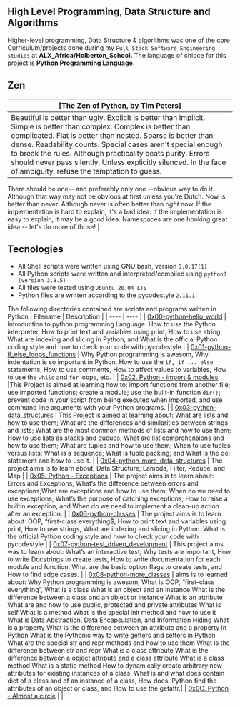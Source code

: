 High Level Programming, Data Structure and Algorithms
   -----------------

Higher-level programming, Data Structure & algorithms was one of the core Curriculum/projects done during my `Full Stack Software Engineering studies` at **ALX_Africa/Holberton_School.**
The language of chioce for this project is **Python Programming Language**.

Zen
 --------
| [The Zen of Python, by Tim Peters] |
| ---- |
|Beautiful is better than ugly. Explicit is better than implicit. Simple is better than complex. Complex is better than complicated. Flat is better than nested. Sparse is better than dense. Readability counts. Special cases aren't special enough to break the rules. Although practicality beats purity. Errors should never pass silently. Unless explicitly silenced. In the face of ambiguity, refuse the temptation to guess.
There should be one-- and preferably only one --obvious way to do it.
Although that way may not be obvious at first unless you're Dutch.
Now is better than never.
Although never is often better than *right* now.
If the implementation is hard to explain, it's a bad idea.
If the implementation is easy to explain, it may be a good idea.
Namespaces are one honking great idea -- let's do more of those! |

Tecnologies
   -----------------
 - All Shell scripts were written using GNU bash, version `5.0.17(1)`
 - All Python scripts were written and interpreted/compiled using `python3 (version 3.8.5)`
 - All files were tested using `Ubuntu 20.04 LTS`
 - Python files are written according to the pycodestyle `2.11.1`

The following directories contained are scripts and programs written in Python
| Filename | Description |
| ---- | ---- |
| [0x00-python-hello_world](https://github.com/Technerdguy1/alx-higher_level_programming/tree/master/0x00-python-hello_world) | Introduction to python programming Language. How to use the Python interpreter, How to print text and variables using print, How to use string, What are indexing and slicing in Python, and What is the official Python coding style and how to check your code with pycodestyle.|
| [0x01-python-if_else_loops_functions](https://github.com/Technerdguy1/alx-higher_level_programming/tree/master/0x01-python-if_else_loops_functions) | Why Python programming is awesom, Why indentation is so important in Python, How to use the `if, if ... else` statements, How to use comments, How to affect values to variables, How to use the `while` and `for` loops, etc. |
| [0x02. Python - import & modules](https://github.com/Technerdguy1/alx-higher_level_programming/tree/master/0x02-python-import_modules) |This Project is aimed at learning how to: import functions from another file; use imported functions; create a module; use the built-in function `dir()`; prevent code in your script from being executed when imported, and use command line arguments with your Python programs. |
| [0x03-python-data_structures](https://github.com/Technerdguy1/alx-higher_level_programming/tree/master/0x03-python-data_structures) | This Project is aimed at learning about: What are lists and how to use them; What are the differences and similarities between strings and lists; What are the most common methods of lists and how to use them; How to use lists as stacks and queues; What are list comprehensions and how to use them; What are tuples and how to use them; When to use tuples versus lists; What is a sequence; What is tuple packing; and What is the del statement and how to use it. |
| [0x04-python-more_data_structures](0x04-python-more_data_structures) | The project aims is to learn about; Data Structure; Lambda, Filter, Reduce, and Map |
| [0x05. Python - Exceptions](https://github.com/Technerdguy1/alx-higher_level_programming/tree/master/0x05-python-exceptions) | The project aims is to learn about: Errors and Exceptions; What’s the difference between errors and exceptions;What are exceptions and how to use them; When do we need to use exceptions; What’s the purpose of catching exceptions; How to raise a builtin exception, and When do we need to implement a clean-up action after an exception. |
| [0x06-python-classes](https://github.com/Technerdguy1/alx-higher_level_programming/tree/master/0x06-python-classes) | The project aims is to learn about: OOP, “first-class everything$, How to print text and variables using print, How to use strings, What are indexing and slicing in Python. What is the official Python coding style and how to check your code with pycodestyle |
| [0x07-python-test_driven_development](https://github.com/Technerdguy1/alx-higher_level_programming/tree/master/0x07-python-test_driven_development) | This project aims was to learn about: What’s an interactive test, Why tests are important, How to write Docstrings to create tests, How to write documentation for each module and function, What are the basic option flags to create tests, and How to find edge cases. |
| [0x08-python-more_classes](https://github.com/Technerdguy1/alx-higher_level_programming/tree/master/0x08-python-more_classes) | aims is to learned about: Why Python programming is awesom, What is OOP, “first-class everything”, What is a class What is an object and an instance What is the difference between a class and an object or instance What is an attribute What are and how to use public, protected and private attributes What is self What is a method What is the special init method and how to use it What is Data Abstraction, Data Encapsulation, and Information Hiding What is a property What is the difference between an attribute and a property in Python What is the Pythonic way to write getters and setters in Python What are the special str and repr methods and how to use them What is the difference between str and repr What is a class attribute What is the difference between a object attribute and a class attribute What is a class method What is a static method How to dynamically create arbitrary new attributes for existing instances of a class, What is and what does contain dict of a class and of an instance of a class, How does, Python find the attributes of an object or class, and  How to use the getattr.|
| [0x0C. Python - Almost a circle](https://github.com/Technerdguy1/alx-higher_level_programming/tree/master/0x07-python-test_driven_development) | |
